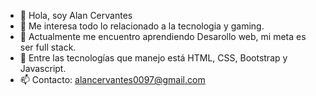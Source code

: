 - 👋 Hola, soy Alan Cervantes
- 👀 Me interesa todo lo relacionado a la tecnologia y gaming.
- 🌱 Actualmente me encuentro aprendiendo Desarollo web, mi meta es ser full stack.
- 💞️ Entre las tecnologías que manejo está HTML, CSS, Bootstrap y Javascript.
- 📫 Contacto: alancervantes0097@gmail.com

<!---
alanpipe/alanpipe is a ✨ special ✨ repository because its `README.md` (this file) appears on your GitHub profile.
You can click the Preview link to take a look at your changes.
--->
